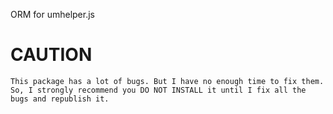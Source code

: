 ORM for umhelper.js

# CAUTION

	This package has a lot of bugs. But I have no enough time to fix them. So, I strongly recommend you DO NOT INSTALL it until I fix all the bugs and republish it.

